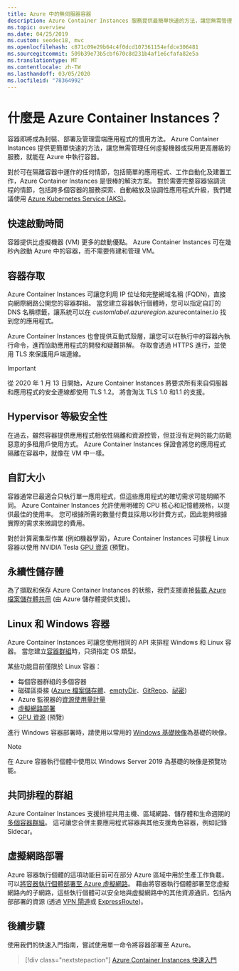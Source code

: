```yaml
---
title: Azure 中的無伺服器容器
description: Azure Container Instances 服務提供最簡單快速的方法，讓您無需管理虛擬機器或採用更高層級的協調器，就能在 Azure 中執行隔離的容器。
ms.topic: overview
ms.date: 04/25/2019
ms.custom: seodec18, mvc
ms.openlocfilehash: c871c09e29b64c4f0dcd107361154efdce306481
ms.sourcegitcommit: 509b39e73b5cbf670c8d231b4af1e6cfafa82e5a
ms.translationtype: MT
ms.contentlocale: zh-TW
ms.lasthandoff: 03/05/2020
ms.locfileid: "78364992"
---
```

# <a name="what-is-azure-container-instances"></a>什麼是 Azure Container Instances？

容器即將成為封裝、部署及管理雲端應用程式的慣用方法。 Azure Container Instances 提供更簡單快速的方法，讓您無需管理任何虛擬機器或採用更高層級的服務，就能在 Azure 中執行容器。

對於可在隔離容器中運作的任何情節，包括簡單的應用程式、工作自動化及建置工作，Azure Container Instances 是很棒的解決方案。 對於需要完整容器協調流程的情節，包括跨多個容器的服務探索、自動縮放及協調性應用程式升級，我們建議使用 [Azure Kubernetes Service (AKS)](../aks/index.yml)。

## <a name="fast-startup-times"></a>快速啟動時間

容器提供比虛擬機器 (VM) 更多的啟動優點。 Azure Container Instances 可在幾秒內啟動 Azure 中的容器，而不需要佈建和管理 VM。

## <a name="container-access"></a>容器存取

Azure Container Instances 可讓您利用 IP 位址和完整網域名稱 (FQDN)，直接向網際網路公開您的容器群組。 當您建立容器執行個體時，您可以指定自訂的 DNS 名稱標籤，讓系統可以在 *customlabel*.*azureregion*.azurecontainer.io 找到您的應用程式。

Azure Container Instances 也會提供互動式殼層，讓您可以在執行中的容器內執行命令，進而協助應用程式的開發和疑難排解。 存取會透過 HTTPS 進行，並使用 TLS 來保護用戶端連線。

> [!IMPORTANT]
> 從 2020 年 1 月 13 日開始，Azure Container Instances 將要求所有來自伺服器和應用程式的安全連線都使用 TLS 1.2。 將會淘汰 TLS 1.0 和1.1 的支援。

## <a name="hypervisor-level-security"></a>Hypervisor 等級安全性

在過去，雖然容器提供應用程式相依性隔離和資源控管，但並沒有足夠的能力防範惡意的多租用戶使用方式。 Azure Container Instances 保證會將您的應用程式隔離在容器中，就像在 VM 中一樣。


## <a name="custom-sizes"></a>自訂大小

容器通常已最適合只執行單一應用程式，但這些應用程式的確切需求可能明顯不同。 Azure Container Instances 允許使用明確的 CPU 核心和記憶體規格，以提供最佳的使用率。 您可根據所需的數量付費並採用以秒計費方式，因此能夠根據實際的需求來微調您的費用。

對於計算密集型作業 (例如機器學習)，Azure Container Instances 可排程 Linux 容器以使用 NVIDIA Tesla [GPU 資源](container-instances-gpu.md) (預覽)。

## <a name="persistent-storage"></a>永續性儲存體

為了擷取和保存 Azure Container Instances 的狀態，我們支援直接[裝載 Azure 檔案儲存體共用](container-instances-mounting-azure-files-volume.md) (由 Azure 儲存體提供支援)。

## <a name="linux-and-windows-containers"></a>Linux 和 Windows 容器

Azure Container Instances 可讓您使用相同的 API 來排程 Windows 和 Linux 容器。 當您建立[容器群組](container-instances-container-groups.md)時，只須指定 OS 類型。

某些功能目前僅限於 Linux 容器：

* 每個容器群組的多個容器
* 磁碟區掛接 ([Azure 檔案儲存體](container-instances-volume-azure-files.md)、[emptyDir](container-instances-volume-emptydir.md)、[GitRepo](container-instances-volume-gitrepo.md)、[祕密](container-instances-volume-secret.md))
* Azure 監視器的[資源使用量計量](container-instances-monitor.md)
* [虛擬網路部署](container-instances-vnet.md)
* [GPU 資源](container-instances-gpu.md) (預覽)

進行 Windows 容器部署時，請使用以常用的 [Windows 基礎映像](container-instances-faq.md#what-windows-base-os-images-are-supported)為基礎的映像。

> [!NOTE]
> 在 Azure 容器執行個體中使用以 Windows Server 2019 為基礎的映像是預覽功能。

## <a name="co-scheduled-groups"></a>共同排程的群組

Azure Container Instances 支援排程共用主機、區域網路、儲存體和生命週期的[多個容器群組](container-instances-container-groups.md)。 這可讓您合併主要應用程式容器與其他支援角色容器，例如記錄 Sidecar。

## <a name="virtual-network-deployment"></a>虛擬網路部署

Azure 容器執行個體的這項功能目前可在部分 Azure 區域中用於生產工作負載，可以[將容器執行個體部署至 Azure 虛擬網路](container-instances-vnet.md)。 藉由將容器執行個體部署至您虛擬網路內的子網路，這些執行個體可以安全地與虛擬網路中的其他資源通訊，包括內部部署的資源 (透過 [VPN 閘道](../vpn-gateway/vpn-gateway-about-vpngateways.md)或 [ExpressRoute](../expressroute/expressroute-introduction.md))。

## <a name="next-steps"></a>後續步驟

使用我們的快速入門指南，嘗試使用單一命令將容器部署至 Azure。

> [!div class="nextstepaction"]
> [Azure Container Instances 快速入門](container-instances-quickstart.md)

<!-- LINKS - External -->
[terms-of-use]: https://azure.microsoft.com/support/legal/preview-supplemental-terms/
